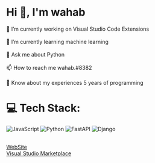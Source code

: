 
<h1 align="left">Hi 👋, I'm wahab</h1>
🔭 I’m currently working on Visual Studio Code Extensions <br><br>🌱 I’m currently learning machine learning<br><br>💬 Ask me about Python<br><br>📫 How to reach me wahab.#8382<br><br>📄 Know about my experiences 5 years of programming

# 💻 Tech Stack:

![JavaScript](https://img.shields.io/badge/javascript-%23323330.svg?style=for-the-badge&logo=javascript&logoColor=%23F7DF1E) ![Python](https://img.shields.io/badge/python-3670A0?style=for-the-badge&logo=python&logoColor=ffdd54) ![FastAPI](https://img.shields.io/badge/fastapi-005571?style=for-the-badge&logo=fastapi&logoColor=white) ![Django](https://img.shields.io/badge/django-%23092E20.svg?style=for-the-badge&logo=django&logoColor=white) 

<br>
<a href="https://www.linkedin.com/in/abder-rahmane-magroud/">WebSite</a>
<br>
<a href="https://marketplace.visualstudio.com/publishers/magabde">Visual Studio Marketplace</a>



